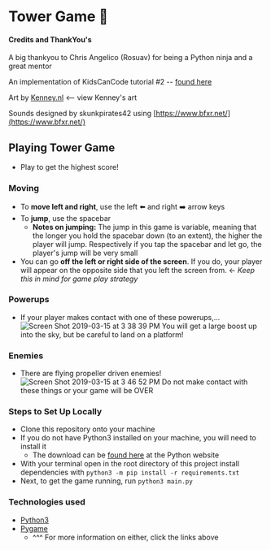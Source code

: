 # Tower Game 🗼  

#### Credits and ThankYou's
A big thankyou to Chris Angelico (Rosuav) for being a Python ninja and a great mentor

An implementation of KidsCanCode tutorial #2 -- [found here](http://kidscancode.org/lessons/)  

Art by [Kenney.nl](https://www.kenney.nl/) <-- view Kenney's art

Sounds designed by skunkpirates42 using [https://www.bfxr.net/](https://www.bfxr.net/)

## Playing Tower Game
  - Play to get the highest score!
### Moving
  - To __move left and right__, use the left ⬅️ and right ➡️ arrow keys 
  - To __jump__, use the spacebar
      - __Notes on jumping:__ The jump in this game is variable, meaning that the longer you hold the spacebar down (to an extent), the higher the player will jump. Respectively if you tap the spacebar and let go, the player's jump will be very small
  - You can go __off the left or right side of the screen__. If you do, your player will appear on the opposite side that you left the screen from. <- *Keep this in mind for game play strategy*
### Powerups
  - If your player makes contact with one of these powerups,...![Screen Shot 2019-03-15 at 3 38 39 PM](https://user-images.githubusercontent.com/34561773/54458053-61247d00-4739-11e9-8f3d-bdc73c9c28dd.png) 
 You will get a large boost up into the sky, but be careful to land on a platform!
### Enemies
  - There are flying propeller driven enemies! ![Screen Shot 2019-03-15 at 3 46 52 PM](https://user-images.githubusercontent.com/34561773/54458150-96c96600-4739-11e9-8769-6ab7531c70d1.png)
 Do not make contact with these things or your game will be OVER

### Steps to Set Up Locally
  - Clone this repository onto your machine
  - If you do not have Python3 installed on your machine, you will need to install it
      - The download can be [found here](https://www.python.org/downloads/) at the Python website
  - With your terminal open in the root directory of this project install dependencies with `python3 -m pip install -r requirements.txt`
  - Next, to get the game running, run `python3 main.py` 

### Technologies used
  - [Python3](https://docs.python.org/3/)
  - [Pygame](https://www.pygame.org/)
      - ^^^ For more information on either, click the links above
